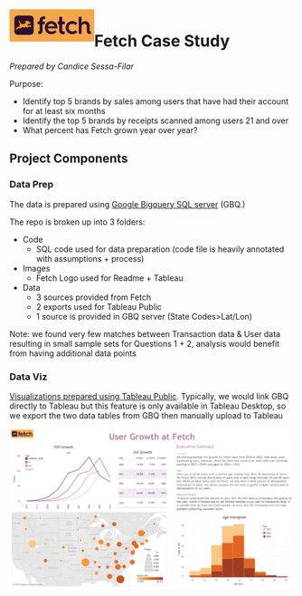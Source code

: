 

<img align="left" src="Images/FETCH_LOGO.png" width="150">

# Fetch Case Study
*Prepared by Candice Sessa-Filar*

Purpose:
- Identify top 5 brands by sales among users that have had their account for at least six months
- Identify the top 5 brands by receipts scanned among users 21 and over
- What percent has Fetch grown year over year?



## Project Components
### Data Prep

The data is prepared using [Google Bigquery SQL server](https://console.cloud.google.com/bigquery?_gl=1*jn7tsk*_up*MQ..&gclid=Cj0KCQiA4-y8BhC3ARIsAHmjC_EE14TGQbo-E56maD4ynLhGnPWKppRGaeeMUQg4dJahCBG7n2z2NG4aAqMDEALw_wcB&gclsrc=aw.ds&project=zeta-matrix-337222) (GBQ.)

The repo is broken up into 3 folders:
* Code
  * SQL code used for data preparation (code file is heavily annotated with assumptions + process)
* Images
  * Fetch Logo used for Readme + Tableau
* Data
  * 3 sources provided from Fetch
  * 2 exports used for Tableau Public
  * 1 source is provided in GBQ server (State Codes>Lat/Lon)

Note: we found very few matches between Transaction data & User data resulting in small sample sets for Questions 1 + 2, analysis would benefit from having additional data points

### Data Viz

[Visualizations prepared using Tableau Public](https://public.tableau.com/views/FetchUserCaseStudy/Dashboard1?:language=en-US&:sid=&:redirect=auth&:display_count=n&:origin=viz_share_link). Typically, we would link GBQ directly to Tableau but this feature is only available in Tableau Desktop, so we export the two data tables from GBQ then manually upload to Tableau



![Tableau Dashboard](Images/TableauViz.png)
 


